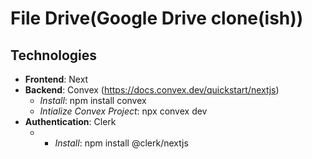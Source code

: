 # File Drive(Google Drive clone(ish))

## Technologies

- **Frontend**: Next
- **Backend**: Convex (https://docs.convex.dev/quickstart/nextjs)
  - _Install_: npm install convex
  - _Intialize Convex Project_: npx convex dev
- **Authentication**: Clerk
  - - _Install_: npm install @clerk/nextjs
